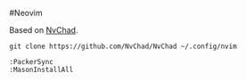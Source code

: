 #Neovim

Based on [NvChad](https://nvchad.github.io/).

```
git clone https://github.com/NvChad/NvChad ~/.config/nvim
```

```
:PackerSync
:MasonInstallAll
```
